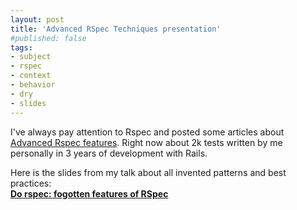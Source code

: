 ```yaml
--- 
layout: post
title: 'Advanced RSpec Techniques presentation'
#published: false
tags: 
- subject
- rspec
- context
- behavior
- dry
- slides
---
```


I've always pay attention to Rspec and posted some articles about [Advanced Rspec features](/tags/rspec.html).
Right now about 2k tests written by me personally in 3 years of development with Rails.

Here is the slides from my talk about all invented patterns and best practices: <br/>
**[Do rspec: fogotten features of RSpec](http://gusiev.com/dorspec#1)**
<!--more-->
